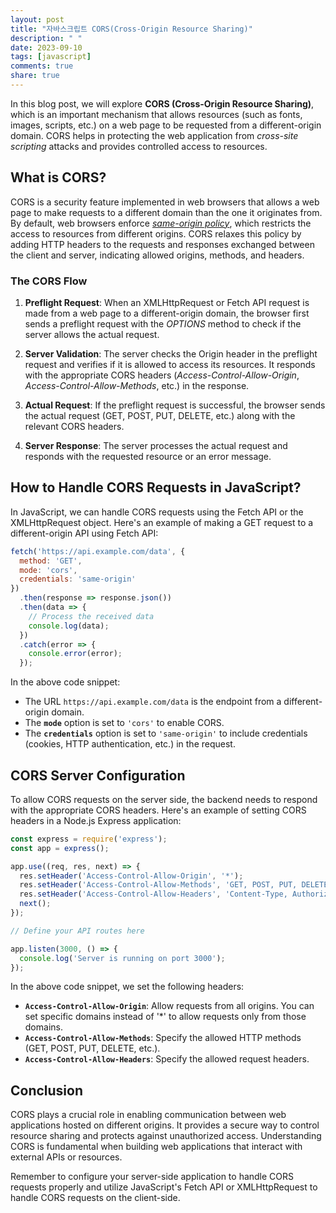 ```yaml
---
layout: post
title: "자바스크립트 CORS(Cross-Origin Resource Sharing)"
description: " "
date: 2023-09-10
tags: [javascript]
comments: true
share: true
---
```


In this blog post, we will explore **CORS (Cross-Origin Resource Sharing)**, which is an important mechanism that allows resources (such as fonts, images, scripts, etc.) on a web page to be requested from a different-origin domain. CORS helps in protecting the web application from *cross-site scripting* attacks and provides controlled access to resources.

## What is CORS?

CORS is a security feature implemented in web browsers that allows a web page to make requests to a different domain than the one it originates from. By default, web browsers enforce [*same-origin policy*](https://developer.mozilla.org/en-US/docs/Web/Security/Same-origin_policy), which restricts the access to resources from different origins. CORS relaxes this policy by adding HTTP headers to the requests and responses exchanged between the client and server, indicating allowed origins, methods, and headers.

### The CORS Flow

1. **Preflight Request**: When an XMLHttpRequest or Fetch API request is made from a web page to a different-origin domain, the browser first sends a preflight request with the *OPTIONS* method to check if the server allows the actual request.
   
2. **Server Validation**: The server checks the Origin header in the preflight request and verifies if it is allowed to access its resources. It responds with the appropriate CORS headers (*Access-Control-Allow-Origin*, *Access-Control-Allow-Methods*, etc.) in the response.
   
3. **Actual Request**: If the preflight request is successful, the browser sends the actual request (GET, POST, PUT, DELETE, etc.) along with the relevant CORS headers.
   
4. **Server Response**: The server processes the actual request and responds with the requested resource or an error message.

## How to Handle CORS Requests in JavaScript?

In JavaScript, we can handle CORS requests using the Fetch API or the XMLHttpRequest object. Here's an example of making a GET request to a different-origin API using Fetch API:

```javascript
fetch('https://api.example.com/data', {
  method: 'GET',
  mode: 'cors',
  credentials: 'same-origin'
})
  .then(response => response.json())
  .then(data => {
    // Process the received data
    console.log(data);
  })
  .catch(error => {
    console.error(error);
  });
```

In the above code snippet:
- The URL `https://api.example.com/data` is the endpoint from a different-origin domain.
- The **`mode`** option is set to `'cors'` to enable CORS.
- The **`credentials`** option is set to `'same-origin'` to include credentials (cookies, HTTP authentication, etc.) in the request.

## CORS Server Configuration

To allow CORS requests on the server side, the backend needs to respond with the appropriate CORS headers. Here's an example of setting CORS headers in a Node.js Express application:

```javascript
const express = require('express');
const app = express();

app.use((req, res, next) => {
  res.setHeader('Access-Control-Allow-Origin', '*');
  res.setHeader('Access-Control-Allow-Methods', 'GET, POST, PUT, DELETE');
  res.setHeader('Access-Control-Allow-Headers', 'Content-Type, Authorization');
  next();
});

// Define your API routes here

app.listen(3000, () => {
  console.log('Server is running on port 3000');
});
```

In the above code snippet, we set the following headers:
- **`Access-Control-Allow-Origin`**: Allow requests from all origins. You can set specific domains instead of '*' to allow requests only from those domains.
- **`Access-Control-Allow-Methods`**: Specify the allowed HTTP methods (GET, POST, PUT, DELETE, etc.).
- **`Access-Control-Allow-Headers`**: Specify the allowed request headers.

## Conclusion

CORS plays a crucial role in enabling communication between web applications hosted on different origins. It provides a secure way to control resource sharing and protects against unauthorized access. Understanding CORS is fundamental when building web applications that interact with external APIs or resources.

Remember to configure your server-side application to handle CORS requests properly and utilize JavaScript's Fetch API or XMLHttpRequest to handle CORS requests on the client-side.